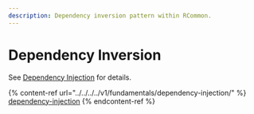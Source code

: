 ```yaml
---
description: Dependency inversion pattern within RCommon.
---
```


# Dependency Inversion

See [Dependency Injection](../../../../v1/fundamentals/dependency-injection/) for details.

{% content-ref url="../../../../v1/fundamentals/dependency-injection/" %}
[dependency-injection](../../../../v1/fundamentals/dependency-injection/)
{% endcontent-ref %}
